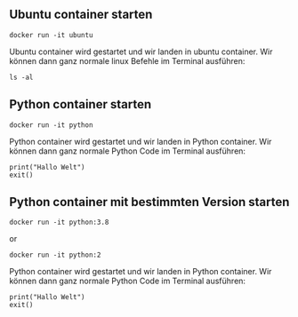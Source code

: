 ## Ubuntu container starten

```
docker run -it ubuntu
```

Ubuntu container wird gestartet und wir landen in ubuntu container. 
Wir können dann ganz normale linux Befehle im Terminal ausführen:

```
ls -al
```

## Python container starten

```
docker run -it python
```

Python container wird gestartet und wir landen in Python container.
Wir können dann ganz normale Python Code im Terminal ausführen:

```
print("Hallo Welt")
exit()
```

## Python container mit bestimmten Version starten

```
docker run -it python:3.8
```

or

```
docker run -it python:2
```

Python container wird gestartet und wir landen in Python container.
Wir können dann ganz normale Python Code im Terminal ausführen:

```
print("Hallo Welt")
exit()
```
